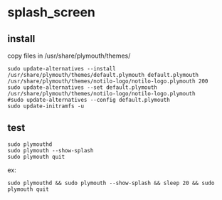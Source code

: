 # splash_screen

## install
copy files in /usr/share/plymouth/themes/
```
sudo update-alternatives --install /usr/share/plymouth/themes/default.plymouth default.plymouth /usr/share/plymouth/themes/notilo-logo/notilo-logo.plymouth 200
sudo update-alternatives --set default.plymouth /usr/share/plymouth/themes/notilo-logo/notilo-logo.plymouth
#sudo update-alternatives --config default.plymouth
sudo update-initramfs -u
```

## test
```
sudo plymouthd
sudo plymouth --show-splash
sudo plymouth quit
```

ex:
```
sudo plymouthd && sudo plymouth --show-splash && sleep 20 && sudo plymouth quit
```
